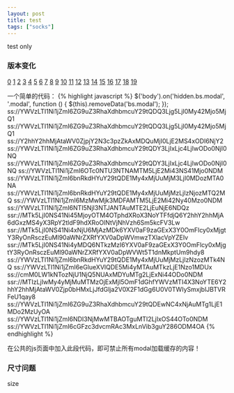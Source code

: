 ```yaml
---
layout: post
title: test
tags: ["socks"]
---
```

   test only

### 版本变化
[0](ss://YWVzLTI1Ni1jZmI6ZG9uZ3RhaXdhbmcuY29tQDQ3Ljg5LjI0My42Mjo5MjQ1)
[1](ss://YWVzLTI1Ni1jZmI6ZG9uZ3RhaXdhbmcuY29tQDQ3Ljg5LjI0My42Mjo5MjQ1)
[2](ss://Y2hhY2hhMjAtaWV0ZjpjY2N3c3pzZkAxMDQuMjI0LjE2MS4xODI6NjY2)
[3](ss://YWVzLTI1Ni1jZmI6ZG9uZ3RhaXdhbmcuY29tQDY3LjIxLjc4LjIwODo0NjI0NQ)
[4](ss://YWVzLTI1Ni1jZmI6ZG9uZ3RhaXdhbmcuY29tQDY3LjIxLjc4LjIwODo0NjI0NQ)
[5](ss://YWVzLTI1Ni1jZmI6OTc0NTU3NTNAMTM5LjE2Mi43NS41Mjo0NDM)
[6](ss://YWVzLTI1Ni1jZmI6bnRkdHYuY29tQDE1My4xMjUuMjM3LjI0MDozMTA0NA)
[7](ss://YWVzLTI1Ni1jZmI6bnRkdHYuY29tQDE1My4xMjUuMjMzLjIzNjozMTQ2MQ)
[8](ss://YWVzLTI1Ni1jZmI6MzMwMjk3MDFAMTM5LjE2Mi42Ny40Mzo0NDM)
[9](ss://YWVzLTI1Ni1jZmI6NTI5NjI3NTJANTAuMTE2LjEuNjE6NDQz)
[10](ssr://MTk5LjI0NS41Ni45MjoyOTM4OTphdXRoX3NoYTFfdjQ6Y2hhY2hhMjA6dGxzMS4yX3RpY2tldF9hdXRoOlNtVjNhVzh6Sm5kcFV3Lw)
[11](ssr://MTk5LjI0NS41Ni4xNjU6MjAzMDk6YXV0aF9zaGExX3Y0OmFlcy0xMjgtY3RyOnRsczEuMl90aWNrZXRfYXV0aDpWVmwzTXlacVpYZEIv)
[12](ssr://MTk5LjI0NS41Ni4yMDQ6NTkzMzI6YXV0aF9zaGExX3Y0OmFlcy0xMjgtY3RyOnRsczEuMl90aWNrZXRfYXV0aDpWVWt5T1dnMkptUm9hdy8)
[13](ss://YWVzLTI1Ni1jZmI6bnRkdHYuY29tQDE1My4xMjUuMjMzLjIzNzozMTk4NQ)
[14](ss://YWVzLTI1Ni1jZmI6eGlueXVlQDE5Mi4yMTAuMTkzLjE1Nzo1MDUx)
[15](ss://cmM0LW1kNTozNjU1NjQ5NUAxMDYuMTg2LjExNi44ODo0NDM)
[16](ssr://MTIzLjIwMy4yMjMuMTMzOjExMjI5OmF1dGhfYWVzMTI4X3NoYTE6Y2hhY2hhMjAtaWV0Zjp0bHMxLjJfdGlja2V0X2F1dGg6U0V0TWIySmxjblJBTVRFeU1qay8)
[17](ss://YWVzLTI1Ni1jZmI6ZG9uZ3RhaXdhbmcuY29tQDEwNC4xNjAuMTg1LjE1MDo2MzUyOA)
[18](ss://YWVzLTI1Ni1jZmI6NDI3NjMwMTBAOTguMTI2LjIxOS44OTo0NDM)
[19](ss://YWVzLTI1Ni1jZmI6cGFzc3dvcmRAc3MxLnVib3guY286ODM4OA)

一个简单的代码：
{% highlight javascript %}
$('body').on('hidden.bs.modal', '.modal', function () {
    $(this).removeData('bs.modal');
});
ss://YWVzLTI1Ni1jZmI6ZG9uZ3RhaXdhbmcuY29tQDQ3Ljg5LjI0My42Mjo5MjQ1
ss://YWVzLTI1Ni1jZmI6ZG9uZ3RhaXdhbmcuY29tQDQ3Ljg5LjI0My42Mjo5MjQ1
ss://Y2hhY2hhMjAtaWV0ZjpjY2N3c3pzZkAxMDQuMjI0LjE2MS4xODI6NjY2
ss://YWVzLTI1Ni1jZmI6ZG9uZ3RhaXdhbmcuY29tQDY3LjIxLjc4LjIwODo0NjI0NQ
ss://YWVzLTI1Ni1jZmI6ZG9uZ3RhaXdhbmcuY29tQDY3LjIxLjc4LjIwODo0NjI0NQ
ss://YWVzLTI1Ni1jZmI6OTc0NTU3NTNAMTM5LjE2Mi43NS41Mjo0NDM
ss://YWVzLTI1Ni1jZmI6bnRkdHYuY29tQDE1My4xMjUuMjM3LjI0MDozMTA0NA
ss://YWVzLTI1Ni1jZmI6bnRkdHYuY29tQDE1My4xMjUuMjMzLjIzNjozMTQ2MQ
ss://YWVzLTI1Ni1jZmI6MzMwMjk3MDFAMTM5LjE2Mi42Ny40Mzo0NDM
ss://YWVzLTI1Ni1jZmI6NTI5NjI3NTJANTAuMTE2LjEuNjE6NDQz
ssr://MTk5LjI0NS41Ni45MjoyOTM4OTphdXRoX3NoYTFfdjQ6Y2hhY2hhMjA6dGxzMS4yX3RpY2tldF9hdXRoOlNtVjNhVzh6Sm5kcFV3Lw
ssr://MTk5LjI0NS41Ni4xNjU6MjAzMDk6YXV0aF9zaGExX3Y0OmFlcy0xMjgtY3RyOnRsczEuMl90aWNrZXRfYXV0aDpWVmwzTXlacVpYZEIv
ssr://MTk5LjI0NS41Ni4yMDQ6NTkzMzI6YXV0aF9zaGExX3Y0OmFlcy0xMjgtY3RyOnRsczEuMl90aWNrZXRfYXV0aDpWVWt5T1dnMkptUm9hdy8
ss://YWVzLTI1Ni1jZmI6bnRkdHYuY29tQDE1My4xMjUuMjMzLjIzNzozMTk4NQ
ss://YWVzLTI1Ni1jZmI6eGlueXVlQDE5Mi4yMTAuMTkzLjE1Nzo1MDUx
ss://cmM0LW1kNTozNjU1NjQ5NUAxMDYuMTg2LjExNi44ODo0NDM
ssr://MTIzLjIwMy4yMjMuMTMzOjExMjI5OmF1dGhfYWVzMTI4X3NoYTE6Y2hhY2hhMjAtaWV0Zjp0bHMxLjJfdGlja2V0X2F1dGg6U0V0TWIySmxjblJBTVRFeU1qay8
ss://YWVzLTI1Ni1jZmI6ZG9uZ3RhaXdhbmcuY29tQDEwNC4xNjAuMTg1LjE1MDo2MzUyOA
ss://YWVzLTI1Ni1jZmI6NDI3NjMwMTBAOTguMTI2LjIxOS44OTo0NDM
ss://YWVzLTI1Ni1jZmI6cGFzc3dvcmRAc3MxLnVib3guY286ODM4OA
{% endhighlight %}

在公共的js页面中加入此段代码，即可禁止所有modal加载缓存的内容！

### 尺寸问题

size

